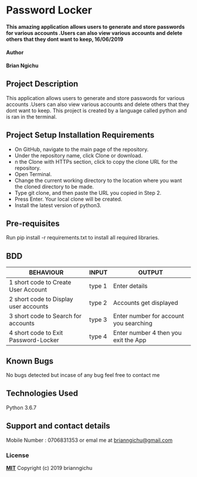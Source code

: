 # Password Locker

#### This amazing application allows users to generate and store passwords for various accounts .Users can also view various accounts and delete others that they dont want to keep, 16/06/2019

#### Author

**Brian Ngichu**

## Project Description

This application allows users to generate and store passwords for various accounts .Users can also view various accounts and delete others that they dont want to keep. This project is created by a language called python and is ran in the terminal.

## Project Setup Installation Requirements
* On GitHub, navigate to the main page of the repository.
* Under the repository name, click Clone or download.
* n the Clone with HTTPs section, click to copy the clone URL for the repository.
* Open Terminal.
* Change the current working directory to the location where you want the cloned directory to be made.
* Type git clone, and then paste the URL you copied in Step 2.
* Press Enter. Your local clone will be created.
* Install the latest version of python3.

## Pre-requisites
Run pip install -r requirements.txt to install all required libraries.

## BDD
|  BEHAVIOUR                                      | INPUT   |                 OUTPUT                                           |
|-------------------------------------------------|---------|----------------------------------------------------------------
| 1 short code to Create User Account             | type 1  | Enter details                                                   
| 2 short code to Display user accounts           | type 2  | Accounts get displayed                                         
| 3 short code to Search for accounts             | type 3  | Enter number for account you searching 
| 4 short code to Exit Password-Locker            | type 4  | Enter number 4 then you exit the App                           


## Known Bugs
No bugs detected but incase of any bug feel free to contact me

## Technologies Used
Python 3.6.7

## Support and contact details
Mobile Number : 0706831353
or emal me at brianngichu@gmail.com

### License
**[MIT](https://github.com/brianngichu/password-locker/blob/master/LICENSE)**
Copyright (c) 2019 brianngichu
  
